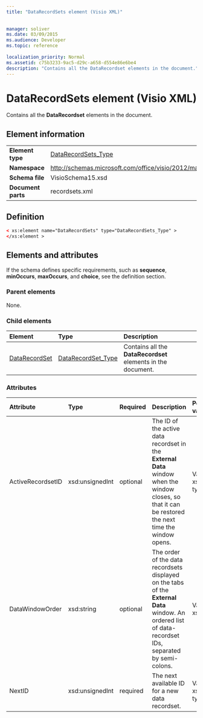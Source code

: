 ```yaml
---
title: "DataRecordSets element (Visio XML)"
 
 
manager: soliver
ms.date: 03/09/2015
ms.audience: Developer
ms.topic: reference
 
localization_priority: Normal
ms.assetid: c75b3233-9ac5-d29c-a658-d554e86e6be4
description: "Contains all the DataRecordset elements in the document."
---
```


# DataRecordSets element (Visio XML)

Contains all the **DataRecordset** elements in the document. 
  
## Element information

|||
|:-----|:-----|
|**Element type** <br/> |[DataRecordSets_Type](datarecordsets_type-complextypevisio-xml.md) <br/> |
|**Namespace** <br/> |http://schemas.microsoft.com/office/visio/2012/main  <br/> |
|**Schema file** <br/> |VisioSchema15.xsd  <br/> |
|**Document parts** <br/> |recordsets.xml  <br/> |
   
## Definition

```XML
< xs:element name="DataRecordSets" type="DataRecordSets_Type" >
</xs:element >
```

## Elements and attributes

If the schema defines specific requirements, such as **sequence**, **minOccurs**, **maxOccurs**, and **choice**, see the definition section. 
  
### Parent elements

None.
  
### Child elements

|**Element**|**Type**|**Description**|
|:-----|:-----|:-----|
|[DataRecordSet](datarecordset-element-datarecordsets_type-complextypevisio-xml.md) <br/> |[DataRecordSet_Type](datarecordset_type-complextypevisio-xml.md) <br/> |Contains all the **DataRecordset** elements in the document.  <br/> |
   
### Attributes

|**Attribute**|**Type**|**Required**|**Description**|**Possible values**|
|:-----|:-----|:-----|:-----|:-----|
|ActiveRecordsetID  <br/> |xsd:unsignedInt  <br/> |optional  <br/> |The ID of the active data recordset in the **External Data** window when the window closes, so that it can be restored the next time the window opens.  <br/> |Values of the xsd:unsignedInt type.  <br/> |
|DataWindowOrder  <br/> |xsd:string  <br/> |optional  <br/> |The order of the data recordsets displayed on the tabs of the **External Data** window. An ordered list of data-recordset IDs, separated by semi-colons.  <br/> |Values of the xsd:string type.  <br/> |
|NextID  <br/> |xsd:unsignedInt  <br/> |required  <br/> |The next available ID for a new data recordset.  <br/> |Values of the xsd:unsignedInt type.  <br/> |
   

